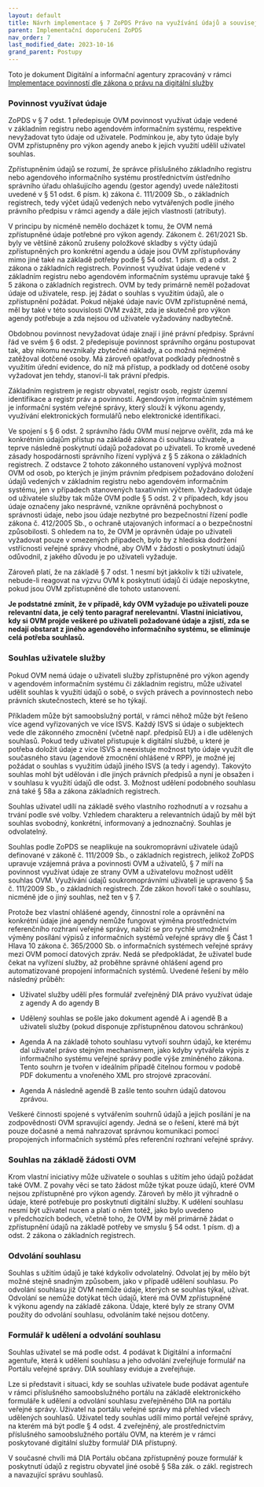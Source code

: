 ```yaml
---
layout: default
title: Návrh implementace § 7 ZoPDS Právo na využívání údajů a souvisejících povinností 
parent: Implementační doporučení ZoPDS
nav_order: 7
last_modified_date: 2023-10-16
grand_parent: Postupy
---
```


Toto je dokument Digitální a informační agentury zpracováný v rámci [Implementace povinností dle zákona o právu na digitální služby](https://archi.gov.cz/znalostni_baze:implementace_zopds?s[]=implementace%2A&s[]=z%C3%A1kona%2A&s[]=o%2A&s[]=pr%C3%A1vu%2A&s[]=na%2A&s[]=digit%C3%A1ln%C3%AD%2A)




### Povinnost využívat údaje

ZoPDS v § 7 odst. 1 předepisuje OVM povinnost využívat údaje vedené
v základním registru nebo agendovém informačním systému, respektive
nevyžadovat tyto údaje od uživatele. Podmínkou je, aby tyto údaje byly
OVM zpřístupněny pro výkon agendy anebo k jejich využití udělil uživatel
souhlas.

Zpřístupněním údajů se rozumí, že správce příslušného základního
registru nebo agendového informačního systému prostřednictvím ústředního
správního úřadu ohlašujícího agendu (gestor agendy) uvede náležitosti
uvedené v § 51 odst. 6 písm. k) zákona č. 111/2009 Sb., o základních
registrech, tedy výčet údajů vedených nebo vytvářených podle jiného
právního předpisu v rámci agendy a dále jejich vlastnosti (atributy).

V principu by nicméně nemělo docházet k tomu, že OVM nemá zpřístupněné
údaje potřebné pro výkon agendy. Zákonem č. 261/2021 Sb. byly ve většině
zákonů zrušeny položkové skladby s výčty údajů zpřístupněných pro
konkrétní agendu a údaje jsou OVM zpřístupňovány mimo jiné také na
základě potřeby podle § 54 odst. 1 písm. d) a odst. 2 zákona o
základních registrech. Povinnost využívat údaje vedené v základním
registru nebo agendovém informačním systému upravuje také § 5 zákona o
základních registrech. OVM by tedy primárně neměl požadovat údaje od
uživatele, resp. jej žádat o souhlas s využitím údajů, ale o
zpřístupnění požádat. Pokud nějaké údaje navíc OVM zpřístupněné nemá,
měl by také v této souvislosti OVM zvážit, zda je skutečně pro výkon
agendy potřebuje a zda nejsou od uživatele vyžadovány nadbytečně.

Obdobnou povinnost nevyžadovat údaje znají i jiné právní předpisy.
Správní řád ve svém § 6 odst. 2 předepisuje povinnost správního orgánu
postupovat tak, aby nikomu nevznikaly zbytečné náklady, a co možná
nejméně zatěžoval dotčené osoby. Má zároveň opatřovat podklady
přednostně s využitím úřední evidence, do níž má přístup, a podklady od
dotčené osoby vyžadovat jen tehdy, stanoví-li tak právní předpis.

Základním registrem je registr obyvatel, registr osob, registr územní
identifikace a registr práv a povinností. Agendovým informačním systémem
je informační systém veřejné správy, který slouží k výkonu agendy,
využívání elektronických formulářů nebo elektronické identifikaci.

Ve spojení s § 6 odst. 2 správního řádu OVM musí nejprve ověřit, zda má
ke konkrétním údajům přístup na základě zákona či souhlasu uživatele, a
teprve následně poskytnutí údajů požadovat po uživateli. To kromě
uvedené zásady hospodárnosti správního řízení vyplývá z § 5 zákona o
základních registrech. Z odstavce 2 tohoto zákonného ustanovení vyplývá
možnost OVM od osob, po kterých je jiným právním předpisem požadováno
doložení údajů vedených v základním registru nebo agendovém informačním
systému, jen v případech stanovených taxativním výčtem. Vyžadovat údaje
od uživatele služby tak může OVM podle § 5 odst. 2 v případech, kdy jsou
údaje označeny jako nesprávné, vznikne oprávněná pochybnost o správnosti
údaje, nebo jsou údaje nezbytné pro bezpečnostní řízení podle zákona č.
412/2005 Sb., o ochraně utajovaných informací a o bezpečnostní
způsobilosti. S ohledem na to, že OVM je oprávněn údaje po uživateli
vyžadovat pouze v omezených případech, bylo by z hlediska dodržení
vstřícnosti veřejné správy vhodné, aby OVM v žádosti o poskytnutí údajů
odůvodnil, z jakého důvodu je po uživateli vyžaduje.

Zároveň platí, že na základě § 7 odst. 1 nesmí být jakkoliv k tíži
uživatele, nebude-li reagovat na výzvu OVM k poskytnutí údajů či údaje
neposkytne, pokud jsou OVM zpřístupněné dle tohoto ustanovení.

**Je podstatné zmínit, že v případě, kdy OVM vyžaduje po uživateli pouze
relevantní data, je celý tento paragraf nerelevantní. Vlastní
iniciativou, kdy si OVM projde veškeré po uživateli požadované údaje a
zjistí, zda se nedají obstarat z jiného agendového informačního systému,
se eliminuje celá potřeba souhlasů.**

### Souhlas uživatele služby

Pokud OVM nemá údaje o uživateli služby zpřístupněné pro výkon agendy
v agendovém informačním systému či základním registru, může uživatel
udělit souhlas k využití údajů o sobě, o svých právech a povinnostech
nebo právních skutečnostech, které se ho týkají.

Příkladem může být samoobslužný portál, v rámci něhož může být řešeno
více agend vyřizovaných ve více ISVS. Každý ISVS si údaje o subjektech
vede dle zákonného zmocnění (včetně např. předpisů EU) a i dle udělených
souhlasů. Pokud tedy uživatel přistupuje k digitální službě, u které je
potřeba doložit údaje z více ISVS a neexistuje možnost tyto údaje využít
dle současného stavu (agendové zmocnění ohlášené v RPP), je možné jej
požádat o souhlas s využitím údajů jiného ISVS (a tedy i agendy).
Takovýto souhlas mohl být udělován i dle jiných právních předpisů a nyní
je obsažen i v souhlasu k využití údajů dle odst. 3. Možnost udělení
podobného souhlasu zná také § 58a a zákona základních registrech.

Souhlas uživatel udílí na základě svého vlastního rozhodnutí a v rozsahu
a trvání podle své volby. Vzhledem charakteru a relevantních údajů by
měl být souhlas svobodný, konkrétní, informovaný a jednoznačný. Souhlas
je odvolatelný.

Souhlas podle ZoPDS se neaplikuje na soukromoprávní uživatele údajů
definované v zákoně č. 111/2009 Sb., o základních registrech, jelikož
ZoPDS upravuje vzájemná práva a povinnosti OVM a uživatelů, § 7 míří na
povinnost využívat údaje ze strany OVM a uživatelovu možnost udělit
souhlas OVM. Využívání údajů soukromoprávními uživateli je upraveno § 5a
č. 111/2009 Sb., o základních registrech. Zde zákon hovoří také o
souhlasu, nicméně jde o jiný souhlas, než ten v § 7.

Protože bez vlastní ohlášené agendy, činnostní role a oprávnění na
konkrétní údaje jiné agendy nemůže fungovat výměna prostřednictvím
referenčního rozhraní veřejné správy, nabízí se pro rychlé umožnění
výměny posílání výpisů z informačních systémů veřejné správy dle § Část
1 Hlava 10 zákona č. 365/2000 Sb. o informačních systémech veřejné
správy mezi OVM pomocí datových zpráv. Nedá se předpokládat, že uživatel
bude čekat na vyřízení služby, až proběhne správné ohlášení agend pro
automatizované propojení informačních systémů. Uvedené řešení by mělo
následný průběh:

-   Uživatel služby udělí přes formulář zveřejněný DIA právo využívat
    údaje z agendy A do agendy B

-   Udělený souhlas se pošle jako dokument agendě A i agendě B a
    uživateli služby (pokud disponuje zpřístupněnou datovou schránkou)

-   Agenda A na základě tohoto souhlasu vytvoří souhrn údajů, ke kterému
    dal uživatel právo stejným mechanismem, jako kdyby vytvářela výpis z
    informačního systému veřejné správy podle výše zmíněného zákona.
    Tento souhrn je tvořen v ideálním případě čitelnou formou v podobě
    PDF dokumentu a vnořeného XML pro strojové zpracování.

-   Agenda A následně agendě B zašle tento souhrn údajů datovou zprávou.

Veškeré činnosti spojené s vytvářením souhrnů údajů a jejich posílání je
na zodpovědnosti OVM spravující agendy. Jedná se o řešení, které má být
pouze dočasné a nemá nahrazovat správnou komunikaci pomocí propojených
informačních systémů přes referenční rozhraní veřejné správy.

### Souhlas na základě žádosti OVM

Krom vlastní iniciativy může uživatele o souhlas s užitím jeho údajů
požádat také OVM. Z povahy věci se tato žádost může týkat pouze údajů,
které OVM nejsou zpřístupněné pro výkon agendy. Zároveň by mělo jít
výhradně o údaje, které potřebuje pro poskytnutí digitální služby. K
udělení souhlasu nesmí být uživatel nucen a platí o něm totéž, jako bylo
uvedeno v předchozích bodech, včetně toho, že OVM by měl primárně žádat
o zpřístupnění údajů na základě potřeby ve smyslu § 54 odst. 1 písm. d)
a odst. 2 zákona o základních registrech.

### Odvolání souhlasu

Souhlas s užitím údajů je také kdykoliv odvolatelný. Odvolat jej by mělo
být možné stejně snadným způsobem, jako v případě udělení souhlasu. Po
odvolání souhlasu již OVM nemůže údaje, kterých se souhlas týkal,
užívat. Odvolání se nemůže dotýkat těch údajů, které má OVM zpřístupněné
k výkonu agendy na základě zákona. Údaje, které byly ze strany OVM
použity do odvolání souhlasu, odvoláním také nejsou dotčeny.

### Formulář k udělení a odvolání souhlasu

Souhlas uživatel se má podle odst. 4 podávat k Digitální a informační
agentuře, která k udělení souhlasu a jeho odvolání zveřejňuje formulář
na Portálu veřejné správy. DIA souhlasy eviduje a zveřejňuje.

Lze si představit i situaci, kdy se souhlas uživatele bude podávat
agentuře v rámci příslušného samoobslužného portálu na základě
elektronického formuláře k udělení a odvolání souhlasu zveřejněného DIA
na portálu veřejné správy. Uživatel na portálu veřejné správy má přehled
všech udělených souhlasů. Uživatel tedy souhlas udílí mimo portál
veřejné správy, na kterém má být podle § 4 odst. 4 zveřejněný, ale
prostřednictvím příslušného samoobslužného portálu OVM, na kterém je
v rámci poskytované digitální služby formulář DIA přístupný.

V současné chvíli má DIA Portálu občana zpřístupněný pouze formulář k
poskytnutí údajů z registru obyvatel jiné osobě § 58a zák. o zákl.
registrech a navazující správu souhlasů.

